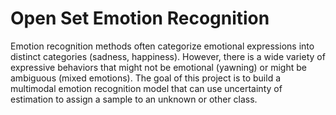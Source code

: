 # Open Set Emotion Recognition
Emotion recognition methods often categorize emotional expressions into distinct categories (sadness, happiness). However, there is a wide variety of expressive behaviors that might not be emotional (yawning) or might be ambiguous (mixed emotions). The goal of this project is to build a multimodal emotion recognition model that can use uncertainty of estimation to assign a sample to an unknown or other class.
